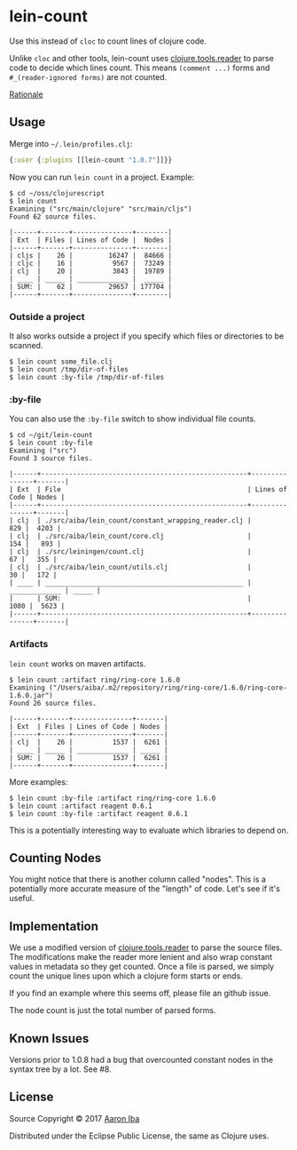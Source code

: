 # lein-count

Use this instead of `cloc` to count lines of clojure code.

Unlike `cloc` and other tools, lein-count uses [clojure.tools.reader][ctr] to parse
code to decide which lines count. This means `(comment ...)` forms and
`#_(reader-ignored forms)` are not counted.

[Rationale](http://aaroniba.net/counting-clojure-code)

[ctr]: https://github.com/clojure/tools.reader

## Usage

Merge into `~/.lein/profiles.clj`:

```clojure
{:user {:plugins [[lein-count "1.0.7"]]}}
```

Now you can run `lein count` in a project.  Example:

```
$ cd ~/oss/clojurescript
$ lein count
Examining ("src/main/clojure" "src/main/cljs")
Found 62 source files.

|------+-------+---------------+--------|
| Ext  | Files | Lines of Code |  Nodes |
|------+-------+---------------+--------|
| cljs |    26 |         16247 |  84666 |
| cljc |    16 |          9567 |  73249 |
| clj  |    20 |          3843 |  19789 |
| ____ | _____ | _____________ |  _____ |
| SUM: |    62 |         29657 | 177704 |
|------+-------+---------------+--------|
```

### Outside a project

It also works outside a project if you specify which files or directories to be scanned.

```
$ lein count some_file.clj
$ lein count /tmp/dir-of-files
$ lein count :by-file /tmp/dir-of-files
```

### :by-file

You can also use the `:by-file` switch to show individual file counts.

```
$ cd ~/git/lein-count
$ lein count :by-file
Examining ("src")
Found 3 source files.

|------+----------------------------------------------------+---------------+-------|
| Ext  | File                                               | Lines of Code | Nodes |
|------+----------------------------------------------------+---------------+-------|
| clj  | ./src/aiba/lein_count/constant_wrapping_reader.clj |           829 |  4203 |
| clj  | ./src/aiba/lein_count/core.clj                     |           154 |   893 |
| clj  | ./src/leiningen/count.clj                          |            67 |   355 |
| clj  | ./src/aiba/lein_count/utils.clj                    |            30 |   172 |
| ____ | __________________________________________________ | _____________ | _____ |
|      | SUM:                                               |          1080 |  5623 |
|------+----------------------------------------------------+---------------+-------|
```

### Artifacts

`lein count` works on maven artifacts.

```
$ lein count :artifact ring/ring-core 1.6.0
Examining ("/Users/aiba/.m2/repository/ring/ring-core/1.6.0/ring-core-1.6.0.jar")
Found 26 source files.

|------+-------+---------------+-------|
| Ext  | Files | Lines of Code | Nodes |
|------+-------+---------------+-------|
| clj  |    26 |          1537 |  6261 |
| ____ | _____ | _____________ | _____ |
| SUM: |    26 |          1537 |  6261 |
|------+-------+---------------+-------|
```

More examples:

```
$ lein count :by-file :artifact ring/ring-core 1.6.0
$ lein count :artifact reagent 0.6.1
$ lein count :by-file :artifact reagent 0.6.1
```

This is a potentially interesting way to evaluate which libraries to depend on.

## Counting Nodes

You might notice that there is another column called "nodes". This is a potentially
more accurate measure of the "length" of code. Let's see if it's useful.

## Implementation

We use a modified version of [clojure.tools.reader][ctr] to parse the source files.
The modifications make the reader more lenient and also wrap constant values in
metadata so they get counted. Once a file is parsed, we simply count the unique
lines upon which a clojure form starts or ends.

If you find an example where this seems off, please file an github issue.

The node count is just the total number of parsed forms.

## Known Issues

Versions prior to 1.0.8 had a bug that overcounted constant nodes in the syntax tree
by a lot.  See #8.

## License

Source Copyright © 2017 [Aaron Iba](http://aaroniba.net/)

Distributed under the Eclipse Public License, the same as Clojure uses.
